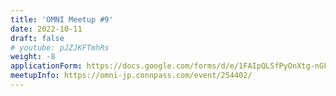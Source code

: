 ```yaml
---
title: 'OMNI Meetup #9'
date: 2022-10-11
draft: false
# youtube: pJZJKFTmhRs
weight: -8
applicationForm: https://docs.google.com/forms/d/e/1FAIpQLSfPyOnXtg-nGFLD7H0tIMLD2J00URC0J9-IlwVmhCu_qU48hw/viewform
meetupInfo: https://omni-jp.connpass.com/event/254402/
---
```

